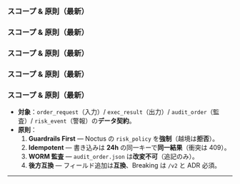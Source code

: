 <!-- AUTODOC:BEGIN mode=file_content path_globs=docs/_partials/apis/Do-Layer-Contract/01_scope_principles.md title="スコープ & 原則（最新）" -->
### スコープ & 原則（最新）

<!-- AUTODOC:BEGIN mode=file_content path_globs=docs/_partials/apis/Do-Layer-Contract/01_scope_principles.md title="スコープ & 原則（最新）" -->
### スコープ & 原則（最新）

<!-- AUTODOC:BEGIN mode=file_content path_globs=docs/_partials/apis/Do-Layer-Contract/01_scope_principles.md title="スコープ & 原則（最新）" -->
### スコープ & 原則（最新）

<!-- AUTODOC:BEGIN mode=file_content path_globs=docs/_partials/apis/Do-Layer-Contract/01_scope_principles.md title="スコープ & 原則（最新）" -->
### スコープ & 原則（最新）

<!-- AUTODOC:BEGIN mode=file_content path_globs=docs/_partials/apis/Do-Layer-Contract/01_scope_principles.md title="スコープ & 原則（最新）" -->
### スコープ & 原則（最新）

- **対象**：`order_request`（入力）/ `exec_result`（出力）/ `audit_order`（監査）/ `risk_event`（警報）の**データ契約**。  
- **原則**：  
  1. **Guardrails First** — Noctus の `risk_policy` を**強制**（越境は**拒否**）。  
  2. **Idempotent** — 書き込みは **24h** の同一キーで**同一結果**（衝突は 409）。  
  3. **WORM 監査** — `audit_order.json` は**改変不可**（追記のみ）。  
  4. **後方互換** — フィールド追加は**互換**、Breaking は `/v2` と ADR 必須。

---
<!-- AUTODOC:END -->
